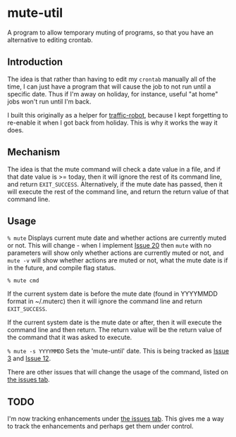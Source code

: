 # mute-util

A program to allow temporary muting of programs, so that you have an
alternative to editing crontab.

## Introduction

The idea is that rather than having to edit my `crontab` manually all of
the time, I can just have a program that will cause the job to not run
until a specific date. Thus if I'm away on holiday, for instance, useful
"at home" jobs won't run until I'm back.

I built this originally as a helper for
[traffic-robot](https://github.com/mauvedeity/traffic-robot), because I
kept forgetting to re-enable it when I got back from holiday. This is why
it works the way it does.

## Mechanism

The idea is that the mute command will check a date value in a file, and if
that date value is >= today, then it will ignore the rest of its command
line, and return `EXIT_SUCCESS`. Alternatively, if the mute date has
passed, then it will execute the rest of the command line, and return the
return value of that command line.

## Usage

``` % mute ``` Displays current mute date and whether actions are currently
muted or not. This will change - when I implement [Issue 20](https://github.com/mauvedeity/mute-util/issues/20) then `mute` with no parameters will show only whether actions are currently muted or not, and `mute -v` will show whether actions are muted or not, what the mute date is if in the future, and compile flag status.

``` % mute cmd ```

If the current system date is before the mute date (found in YYYYMMDD
format in ~/.muterc) then it will ignore the command line and return
`EXIT_SUCCESS`.

If the current system date is the mute date or after, then it will execute
the command line and then return. The return value will be the return value
of the command that it was asked to execute.

``` % mute -s YYYYMMDD ``` Sets the 'mute-until' date. This is being
tracked as [Issue 3](https://github.com/mauvedeity/mute-util/issues/3) and
[Issue 12](https://github.com/mauvedeity/mute-util/issues/12).

There are other issues that will change the usage of the command, listed on
[the issues tab](https://github.com/mauvedeity/mute-util/issues).

## TODO

I'm now tracking enhancements under [the issues
tab](https://github.com/mauvedeity/mute-util/issues). This gives me a way
to track the enhancements and perhaps get them under control.
